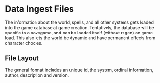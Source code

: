 # Data Ingest Files

The information about the world, spells, and all other systems gets loaded into the game database at game creation. Tentatively, the database will be specific to a savegame, and can be loaded itself (without regen) on game load. This also lets the world be dynamic and have permanent effects from character chocies.

## File Layout

The general format includes an unique id, the system, ordinal information, author, description and version.
